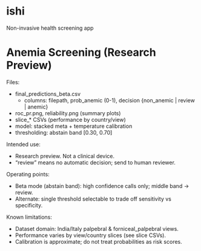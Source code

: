 # ishi
Non-invasive health screening app
# Anemia Screening (Research Preview)

Files:
- final_predictions_beta.csv
  - columns: filepath, prob_anemic (0-1), decision {non_anemic | review | anemic}
- roc_pr.png, reliability.png (summary plots)
- slice_* CSVs (performance by country/view)
- model: stacked meta + temperature calibration
- thresholding: abstain band [0.30, 0.70]

Intended use:
- Research preview. Not a clinical device.
- “review” means no automatic decision; send to human reviewer.

Operating points:
- Beta mode (abstain band): high confidence calls only; middle band → review.
- Alternate: single threshold selectable to trade off sensitivity vs specificity.

Known limitations:
- Dataset domain: India/Italy palpebral & forniceal_palpebral views.
- Performance varies by view/country slices (see slice CSVs).
- Calibration is approximate; do not treat probabilities as risk scores.
